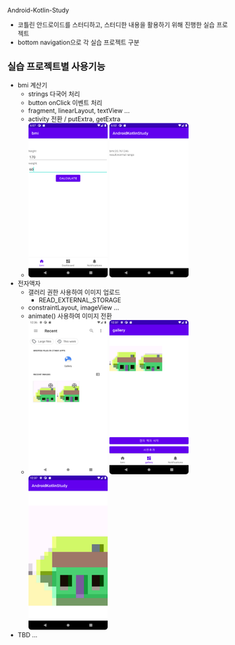 Android-Kotlin-Study

- 코틀린 안드로이드를 스터디하고, 스터디한 내용을 활용하기 위해 진행한 실습 프로젝트
- bottom navigation으로 각 실습 프로젝트 구분


## 실습 프로젝트별 사용기능
- bmi 계산기
    - strings 다국어 처리
    - button onClick 이벤트 처리
    - fragment, linearLayout, textView ...
    - activity 전환 / putExtra, getExtra
    - <img src="./images/bmi_user_input.png"  width="180" height="350"> <img src="./images/bmi_result.png"  width="180" height="350">
- 전자액자
    - 갤러리 권한 사용하여 이미지 업로드
      - READ_EXTERNAL_STORAGE
    - constraintLayout, imageView ...
    - animate() 사용하여 이미지 전환
    - <img src="./images/gallery_select.png"  width="180" height="350"> <img src="./images/gallery_add.png"  width="180" height="350"> <img src="./images/gallery_frame.png"  width="180" height="350">
- TBD ...
